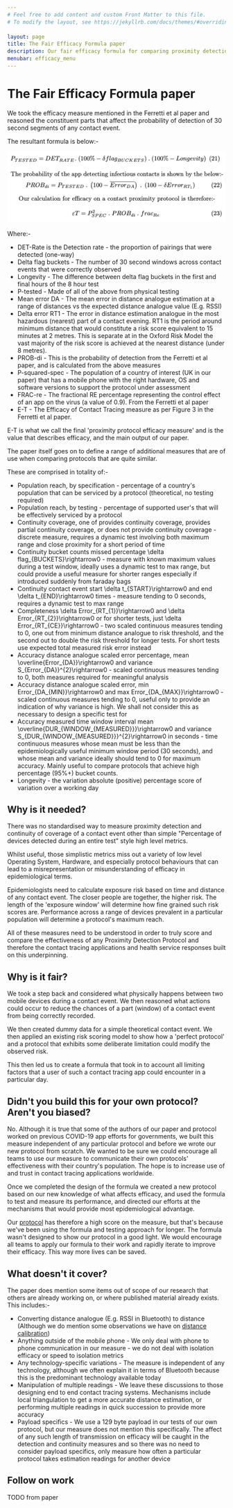```yaml
---
# Feel free to add content and custom Front Matter to this file.
# To modify the layout, see https://jekyllrb.com/docs/themes/#overriding-theme-defaults

layout: page
title: The Fair Efficacy Formula paper
description: Our fair efficacy formula for comparing proximity detection protocols
menubar: efficacy_menu
---
```


# The Fair Efficacy Formula paper

We took the efficacy measure mentioned in the Ferretti et al paper and reasoned
the constituent parts that affect the probability of detection of 30 second
segments of any contact event.

The resultant formula is below:-

![Fair efficacy formula](/images/paper-measure-formula.png)

Where:-

- DET-Rate is the Detection rate - the proportion of pairings that were detected (one-way)
- Delta flag buckets - The number of 30 second windows across contact events that were correctly observed
- Longevity - The difference between delta flag buckets in the first and final hours of the 8 hour test
- P-tested - Made of all of the above from physical testing
- Mean error DA - The mean error in distance analogue estimation at a range of distances vs the expected distance analogue value (E.g. RSSI)
- Delta error RT1 - The error in distance estimation analogue in the most hazardous (nearest) part of a contact evening. RT1 is the period around minimum distance that would constitute a risk score equivalent to 15 minutes at 2 metres. This is separate at in the Oxford Risk Model the vast majority of the risk score is achieved at the nearest distance (under 8 metres).
- PROB-di - This is the probability of detection from the Ferretti et al paper, and is calculated from the above measures
- P-squared-spec - The population of a country of interest (UK in our paper) that has a mobile phone with the right hardware, OS and software versions to support the protocol under assessment
- FRAC-re - The fractional RE percentage representing the control effect of an app on the virus (a value of 0.9). From the Ferretti et al paper
- E-T - The Efficacy of Contact Tracing measure as per Figure 3 in the Ferretti et al paper.

E-T is what we call the final 'proximity protocol efficacy measure' and is the value that describes efficacy, and the main output of our paper.

The paper itself goes on to define a range of additional measures that are of use when comparing protocols that are quite similar.

These are comprised in totality of:-

- Population reach, by specification - percentage of a country's population that can be serviced by a protocol (theoretical, no testing required)
- Population reach, by testing - percentage of supported user's that will be effectively serviced by a protocol
- Continuity coverage, one of provides continuity coverage, provides partial continuity coverage, or does not provide continuity coverage - discrete measure, requires a dynamic test involving both maximum range and close proximity for a short period of time
- Continuity bucket counts missed percentage \delta flag_{BUCKETS}\rightarrow0 - measure with known maximum values during a test window, ideally uses a dynamic test to max range, but could provide a useful measure for shorter ranges especially if introduced suddenly from faraday bags
- Continuity contact event start \delta t_{START}\rightarrow0 and end \delta t_{END}\rightarrow0 times - measure tending to 0 seconds, requires a dynamic test to max range
- Completeness \delta Error_{RT_{1}}\rightarrow0 and \delta Error_{RT_{2}}\rightarrow0 or for shorter tests, just \delta Error_{RT_{CE}}\rightarrow0 - two scaled continuous measures tending to 0, one out from minimum distance analogue to risk threshold, and the second out to double the risk threshold for longer tests. For short tests use expected total measured risk error instead
- Accuracy distance analogue scaled error percentage, mean \overline{Error_{DA}}\rightarrow0 and variance S_{Error_{DA}}^{2}\rightarrow0 - scaled continuous measures tending to 0, both measures required for meaningful analysis
- Accuracy distance analogue scaled error, min Error_{DA_{MIN}}\rightarrow0 and max Error_{DA_{MAX}}\rightarrow0 - scaled continuous measures tending to 0, useful only to provide an indication of why variance is high. We shall not consider this as necessary to design a specific test for
- Accuracy measured time window interval mean \overline{DUR_{WINDOW_{MEASURED}}}\rightarrow0 and variance S_{DUR_{WINDOW_{MEASURED}}}^{2}\rightarrow0 in seconds - time continuous measures whose mean must be less than the epidemiologically useful minimum window period (30 seconds), and whose mean and variance ideally should tend to 0 for maximum accuracy. Mainly useful to compare protocols that achieve high percentage (95%+) bucket counts.
- Longevity - the variation absolute (positive) percentage score of variation over a working day

## Why is it needed?

There was no standardised way to measure proximity detection and continuity of
coverage of a contact event other than simple "Percentage of devices detected
during an entire test" style high level metrics.

Whilst useful, those simplistic metrics miss out a variety of low level Operating System, 
Hardware, and especially protocol behaviours that can lead to a misrepresentation or
misunderstanding of efficacy in epidemiological terms.

Epidemiologists need to calculate exposure risk based on time and distance of any contact
event. The closer people are together, the higher risk. The length of the 'exposure window'
will determine how fine grained such risk scores are. Performance across a range
of devices prevalent in a particular population will determine a protocol's maximum reach.

All of these measures need to be understood in order to truly score and compare the
effectiveness of any Proximity Detection Protocol and therefore the contact tracing 
applications and health service responses built on this underpinning.

## Why is it fair?

We took a step back and considered what physically happens between two mobile devices
during a contact event. We then reasoned what actions could occur to reduce the chances
of a part (window) of a contact event from being correctly recorded. 

We then created dummy data for a simple theoretical contact event. We then applied
an existing risk scoring model to show how a 'perfect protocol' and a protocol that
exhibits some deliberate limitation could modify the observed risk.

This then led us to create a formula that took in to account all limiting factors
that a user of such a contact tracing app could encounter in a particular day.

## Didn't you build this for your own protocol? Aren't you biased?

No. Although it is true that some of the authors of our paper and protocol worked on
previous COVID-19 app efforts for governments, we built this measure independent of any 
particular protocol and before we wrote our
new protocol from scratch. We wanted to be sure we could encourage all teams to
use our measure to communicate their own protocols' effectiveness with their
country's population. The hope is to increase use of and trust in contact tracing
applications worldwide.

Once we completed the design of the formula we created a new protocol based on our 
new knowledge of
what affects efficacy, and used the formula to test and measure its performance,
and directed our efforts at the mechanisms that would provide most epidemiological
advantage. 

Our [protocol](/protocol) has therefore a high score on the measure,
but that's because we've been using the formula and testing approach for longer.
The formula wasn't designed to show our protocol in a good light. We would
encourage all teams to apply our formula to their work and rapidly iterate to improve 
their efficacy. This way more lives can be saved.

## What doesn't it cover?

The paper does mention some items out of scope of our research that others are 
already working on, or where published material already exists. This includes:-

- Converting distance analogue (E.g. RSSI in Bluetooth) to distance (Although we do mention some observations we have on [distance calibration](/bluetooth/distance))
- Anything outside of the mobile phone - We only deal with phone to phone communication in our measure - we do not deal with isolation efficacy or speed to isolation metrics
- Any technology-specific variations - The measure is independent of any technology, although we often explain it in terms of Bluetooth because this is the predominant technology available today
- Manipulation of multiple readings - We leave these discussions to those designing end to end
contact tracing systems. Mechanisms include local triangulation to get a more accurate distance estimation, or performing multiple readings in quick succession to provide more accuracy
- Payload specifics - We use a 129 byte payload in our tests of our own protocol, but our measure does not mention this specifically. The affect of any such length of transmission on efficacy will be caught in the detection and continuity measures and so there was no need to consider payload specifics, only measure how often a particular protocol takes estimation readings for another device

## Follow on work

TODO from paper
